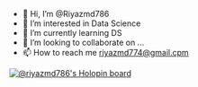 - 👋 Hi, I’m @Riyazmd786
- 👀 I’m interested in Data Science
- 🌱 I’m currently learning DS
- 💞️ I’m looking to collaborate on ...
- 📫 How to reach me riyazmd774@gmail.cpm

<!---
Riyazmd786/Riyazmd786 is a ✨ special ✨ repository because its `README.md` (this file) appears on your GitHub profile.
You can click the Preview link to take a look at your changes.
--->
[![@riyazmd786's Holopin board](https://holopin.me/riyazmd786)](https://holopin.io/@riyazmd786)
